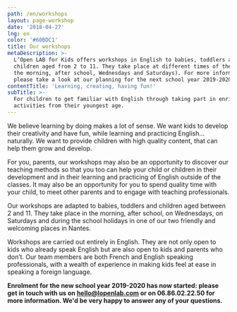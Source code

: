 ```yaml
---
path: /en/workshops
layout: page-workshop
date: '2018-04-27'
lng: en
color: '#60BDC1'
title: Our workshops
metaDescription: >-
  L’Open LAB for Kids offers workshops in English to babies, toddlers and
  children aged from 2 to 11. They take place at different times of the day (in
  the morning, after school, Wednesdays and Saturdays). For more information,
  please take a look at our planning for the next school year 2019-2020.
contentTitle: 'Learning, creating, having fun!'
subTitle: >-
  For children to get familiar with English through taking part in enriching
  activities from their youngest age.
---
```

We believe learning by doing makes a lot of sense. We want kids to develop their creativity and have fun, while learning and practicing English… naturally. We want to provide children with high quality content, that can help them grow and develop.

For you, parents, our workshops may also be an opportunity to discover our teaching methods so that you too can help your child or children in their development and in their learning and practicing of English outside of the classes. It may also be an opportunity for you to spend quality time with your child, to meet other parents and to engage with teaching professionals.

Our workshops are adapted to babies, toddlers and children aged between 2 and 11. They take place in the morning, after school, on Wednesdays, on Saturdays and during the school holidays in one of our two friendly and welcoming places in Nantes.

Workshops are carried out entirely in English. They are not only open to kids who already speak English but are also open to kids and parents who don’t. Our team members are both French and English speaking professionals, with a wealth of experience in making kids feel at ease in speaking a foreign language.

**Enrolment for the new school year 2019-2020 has now started: please get in touch with us on [hello@lopenlab.com](mailto:hello@lopenlab.com) or on 06.86.02.22.50 for more information. We'd be very happy to answer any of your questions.**
